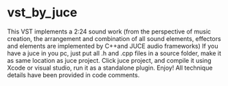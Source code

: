 # vst_by_juce
This VST implements a 2:24 sound work (from the perspective of music creation, the arrangement and combination of all sound elements, effectors and elements are implemented by C++and JUCE audio frameworks)
If you have a juce in you pc, just put all .h and .cpp files in a source folder, make it as same location as juce project.
Click juce project, and compile it using Xcode or visual studio, run it as a standalone plugin. Enjoy!
All technique details have been provided in code comments.
